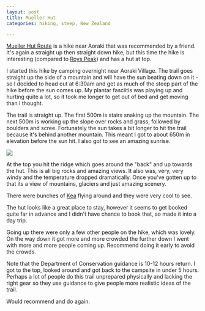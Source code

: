 ```yaml
---
layout: post
title: Mueller Hut
categories: hiking, steep, New Zealand

---
```


[Mueller Hut Route](https://www.doc.govt.nz/parks-and-recreation/places-to-go/canterbury/places/aoraki-mount-cook-national-park/things-to-do/tracks/mueller-hut-route/) is a hike near Aoraki that was recommended by a friend. It's again a straight up then straight down hike, but this time the hike is interesting (compared to [Roys Peak](/2025-03-25-roys-peak.html)) and has a hut at top.

I started this hike by camping overnight near Aoraki Village. The trail goes straight up the side of a mountain and will have the sun beating down on it - so I decided to head out at 6:30am and get as much of the steep part of the hike before the sun comes up. My plantar fasciitis was playing up and hurting quite a lot, so it took me longer to get out of bed and get moving than I thought.

The trail is straight up. The first 500m is stairs snaking up the mountain. The next 500m is working up the slope over rocks and grass, followed by boulders and scree. Fortunately the sun takes a bit longer to hit the trail because it's behind another mountain. This meant I got to about 650m in elevation before the sun hit. I also got to see an amazing sunrise.

<img src="https://dgtzuqphqg23d.cloudfront.net/neIepIfScZ9mWrCRNDLVPfEJOIVZX5MTlPNKBbbAhd4-768x360.jpg" class="img-fluid" />

<div class="strava-embed-placeholder" data-embed-type="activity" data-embed-id="13753905724" data-style="standard" data-from-embed="false"></div><script src="https://strava-embeds.com/embed.js"></script>

At the top you hit the ridge which goes around the "back" and up towards the hut. This is all big rocks and amazing views. It also was, very, very windy and the temperature dropped dramatically. Once you've gotten up to that its a view of mountains, glaciers and just amazing scenery.

There were bunches of [Kea](https://en.wikipedia.org/wiki/Kea) flying around and they were very cool to see.

The hut looks like a great place to stay, however it seems to get booked quite far in advance and I didn't have chance to book that, so made it into a day trip.

Going up there were only a few other people on the hike, which was lovely. On the way down it got more and more crowded the further down I went with more and more people coming up. Recommend doing it early to avoid the crowds.

Note that the Department of Conservation guidance is 10-12 hours return. I got to the top, looked around and got back to the campsite in under 5 hours. Perhaps a lot of people do this trail unprepared physically and lacking the right gear so they use guidance to give people more realistic ideas of the trail.

Would recommend and do again.
